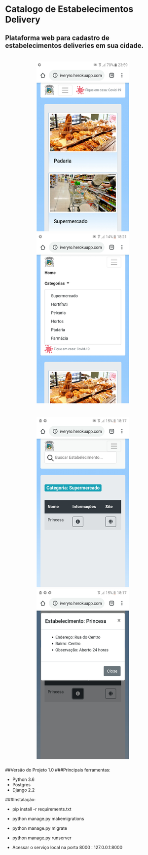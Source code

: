 # Catalogo de Estabelecimentos Delivery
## Plataforma web para cadastro de estabelecimentos deliveries em sua cidade.


<h1 align="center">
<img src="catalogo1.jpeg" alt="coronario" width="300" height=550></img>
<img src="catalogo2.jpeg" alt="coronario" width="300" height=550></img>
</h1>


<h1 align="center">
<img src="catalogo3.jpeg" alt="coronario" width="300" height=550></img>
<img src="catalogo4.jpeg" alt="coronario" width="300" height=550></img>
</h1>

##Versão do Projeto 1.0
###Principais ferramentas: 

- Python 3.6
- Postgres
- Django 2.2

###Instalação:

- pip install -r requirements.txt
- python manage.py makemigrations
- python manage.py migrate
- python manage.py runserver

- Acessar o serviço local na porta 8000 : 127.0.0.1:8000




